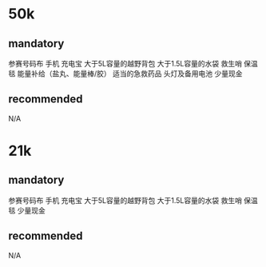 # 50k
## mandatory
参赛号码布
手机
充电宝
大于5L容量的越野背包
大于1.5L容量的水袋
救生哨
保温毯
能量补给（盐丸、能量棒/胶）
适当的急救药品
头灯及备用电池
少量现金

## recommended
N/A

# 21k
## mandatory
参赛号码布
手机
充电宝
大于5L容量的越野背包
大于1.5L容量的水袋
救生哨
保温毯
少量现金

## recommended
N/A

